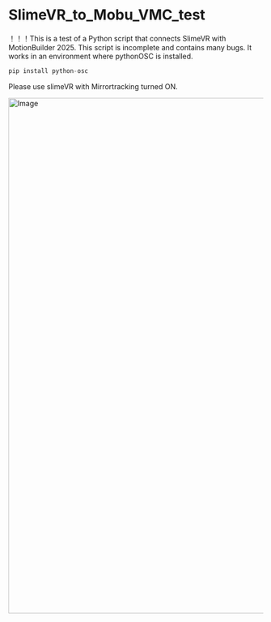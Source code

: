 # SlimeVR_to_Mobu_VMC_test
！！！This is a test of a Python script that connects SlimeVR with MotionBuilder 2025. This script is incomplete and contains many bugs. It works in an environment where pythonOSC is installed.

```python
pip install python-osc
```

 Please use slimeVR with Mirrortracking turned ON.

<img width="1689" height="1017" alt="Image" src="https://github.com/user-attachments/assets/b5cf988b-3331-4df0-a780-a52ec3713e3b" />
